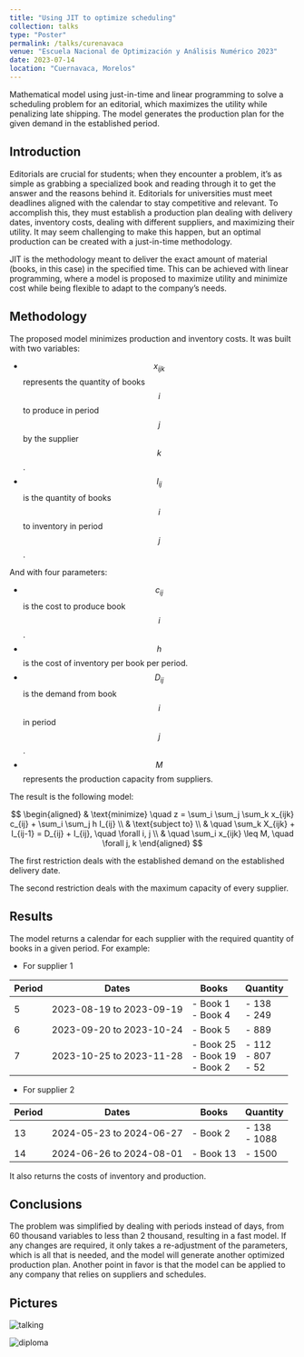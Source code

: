 ```yaml
---
title: "Using JIT to optimize scheduling"
collection: talks
type: "Poster"
permalink: /talks/curenavaca
venue: "Escuela Nacional de Optimización y Análisis Numérico 2023"
date: 2023-07-14
location: "Cuernavaca, Morelos"
---
```


Mathematical model using just-in-time and linear programming to solve a scheduling problem for an editorial, which maximizes the utility while penalizing late shipping. The model generates the production plan for the given demand in the established period.

Introduction
------
Editorials are crucial for students; when they encounter a problem, it’s as simple as grabbing a specialized book and reading through it to get the answer and the reasons behind it. Editorials for universities must meet deadlines aligned with the calendar to stay competitive and relevant. To accomplish this, they must establish a production plan dealing with delivery dates, inventory costs, dealing with different suppliers, and maximizing their utility. It may seem challenging to make this happen, but an optimal production can be created with a just-in-time methodology.

JIT is the methodology meant to deliver the exact amount of material (books, in this case) in the specified time. This can be achieved with linear programming, where a model is proposed to maximize utility and minimize cost while being flexible to adapt to the company’s needs.



Methodology
------
The proposed model minimizes production and inventory costs.
It was built with two variables:
- $$x_{ijk}$$ represents the quantity of books $$i$$ to produce in period $$j$$ by the supplier $$k$$.
- $$I_{ij}$$ is the quantity of books $$i$$ to inventory in period $$j$$.



And with four parameters:

- $$c_{ij}$$ is the cost to produce book $$i$$.
- $$h$$ is the cost of inventory per book per period.
- $$D_{ij}$$ is the demand from book $$i$$ in period $$j$$.
- $$M$$ represents the production capacity from suppliers.


The result is the following model:


$$ \begin{aligned} & \text{minimize} \quad z = \sum_i \sum_j \sum_k x_{ijk} c_{ij} + \sum_i \sum_j h I_{ij} \\ & \text{subject to} \\ & \quad \sum_k X_{ijk} + I_{ij-1} = D_{ij} + I_{ij}, \quad \forall i, j \\ & \quad \sum_i x_{ijk} \leq M, \quad \forall j, k \end{aligned} $$



The first restriction deals with the established demand on the established delivery date.


The second restriction deals with the maximum capacity of every supplier.

Results 
------
The model returns a calendar for each supplier with the required quantity of books in a given period. For example:
- For supplier 1


| Period | Dates                        | Books                           | Quantity                  |
|--------|------------------------------|---------------------------------|---------------------------|
| 5      | 2023-08-19 to 2023-09-19     | - Book 1<br>- Book 4           | - 138<br>- 249            |
| 6      | 2023-09-20 to 2023-10-24     | - Book 5                        | - 889                     |
| 7      | 2023-10-25 to 2023-11-28     | - Book 25<br>- Book 19<br>- Book 2 | - 112<br>- 807<br>- 52   |




- For supplier 2


| Period | Dates                        | Books                           | Quantity                  |
|--------|------------------------------|---------------------------------|---------------------------|
| 13      | 2024-05-23 to 2024-06-27     | - Book 2            | - 138<br>- 1088            |
| 14     | 2024-06-26 to 2024-08-01   | - Book 13                        | - 1500                     |



It also returns the costs of inventory and production. 

Conclusions
------
The problem was simplified by dealing with periods instead of days, from 60 thousand variables to less than 2 thousand, resulting in a fast model. If any changes are required, it only takes a re-adjustment of the parameters, which is all that is needed, and the model will generate another optimized production plan. Another point in favor is that the model can be applied to any company that relies on suppliers and schedules.

Pictures
------
![talking](https://axelqc.github.io/images/1688690362423.png)

![diploma](https://axelqc.github.io/images/1688690361919.png)



